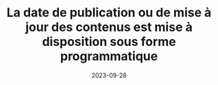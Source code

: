 ---
N: '224'
Rubrique: Structure et code
title: La date de publication ou de mise à jour des contenus est mise à disposition
  sous forme programmatique
detail: La date de publication ou de mise à jour des contenus est mise à  disposition sous forme programmatique
abstract: 
categories: [" Structure et code"]
agrege: O4224-E069
opquast: '4 224'
indiceebook: '69'
description: "Règle n° 069"
weight:  069
actif: '1'
layout: rules
date: 2023-09-28
tags: ["", ""]
objectif: ["", ""]
Meo: [""]
Controle: ""
Author: "Opquast"
steps: ["", ""]
---